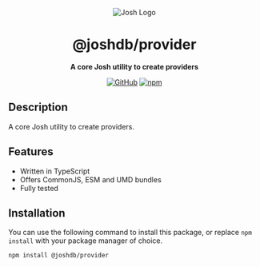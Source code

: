 <div align="center">

![Josh Logo](https://evie.codes/josh-light.png)

# @joshdb/provider

**A core Josh utility to create providers**

[![GitHub](https://img.shields.io/github/license/josh-development/utilities)](https://github.com/josh-development/utilities/blob/main/LICENSE)
[![npm](https://img.shields.io/npm/v/@joshdb/provider?color=crimson&logo=npm&style=flat-square&label=@joshdb/provider)](https://www.npmjs.com/package/@joshdb/provider)

</div>

## Description

A core Josh utility to create providers.

## Features

- Written in TypeScript
- Offers CommonJS, ESM and UMD bundles
- Fully tested

## Installation

You can use the following command to install this package, or replace `npm install` with your package manager of choice.

```sh
npm install @joshdb/provider
```
